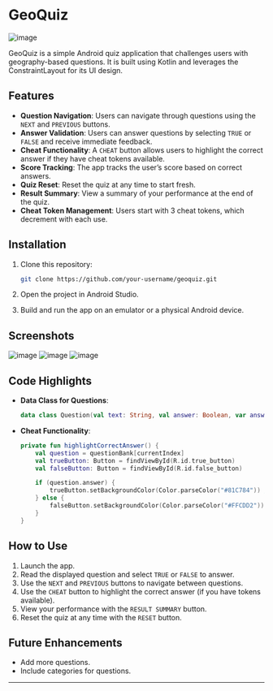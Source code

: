 # GeoQuiz
![image](https://github.com/user-attachments/assets/16532083-1e99-4d52-8c15-72c33364c4de)

GeoQuiz is a simple Android quiz application that challenges users with geography-based questions. It is built using Kotlin and leverages the ConstraintLayout for its UI design.

## Features

- **Question Navigation**: Users can navigate through questions using the `NEXT` and `PREVIOUS` buttons.
- **Answer Validation**: Users can answer questions by selecting `TRUE` or `FALSE` and receive immediate feedback.
- **Cheat Functionality**: A `CHEAT` button allows users to highlight the correct answer if they have cheat tokens available.
- **Score Tracking**: The app tracks the user’s score based on correct answers.
- **Quiz Reset**: Reset the quiz at any time to start fresh.
- **Result Summary**: View a summary of your performance at the end of the quiz.
- **Cheat Token Management**: Users start with 3 cheat tokens, which decrement with each use.
  

## Installation

1. Clone this repository:
   ```bash
   git clone https://github.com/your-username/geoquiz.git
   ```

2. Open the project in Android Studio.
3. Build and run the app on an emulator or a physical Android device.

## Screenshots

![image](https://github.com/user-attachments/assets/5222bbfd-4818-4d90-b47f-d1e99d37de4d)
![image](https://github.com/user-attachments/assets/e3af4a66-4bba-4ce8-9e62-d0e003a1ea3a)
![image](https://github.com/user-attachments/assets/1aa343dc-2b37-4a69-b6b0-bb34bbc5f684)

## Code Highlights

- **Data Class for Questions**:
  ```kotlin
  data class Question(val text: String, val answer: Boolean, var answered: Boolean = false)
  ```
- **Cheat Functionality**:
  ```kotlin
  private fun highlightCorrectAnswer() {
      val question = questionBank[currentIndex]
      val trueButton: Button = findViewById(R.id.true_button)
      val falseButton: Button = findViewById(R.id.false_button)

      if (question.answer) {
          trueButton.setBackgroundColor(Color.parseColor("#81C784")) // Light green
      } else {
          falseButton.setBackgroundColor(Color.parseColor("#FFCDD2")) // Light red
      }
  }
  ```

## How to Use

1. Launch the app.
2. Read the displayed question and select `TRUE` or `FALSE` to answer.
3. Use the `NEXT` and `PREVIOUS` buttons to navigate between questions.
4. Use the `CHEAT` button to highlight the correct answer (if you have tokens available).
5. View your performance with the `RESULT SUMMARY` button.
6. Reset the quiz at any time with the `RESET` button.

## Future Enhancements

- Add more questions.
- Include categories for questions.

---

